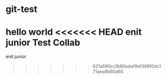 # git-test
hello world
<<<<<<< HEAD
enit junior
Test Collab
=======
enit junior
>>>>>>> 621a590cc1b80e4af9ef388f0dc171aea8b50a60
